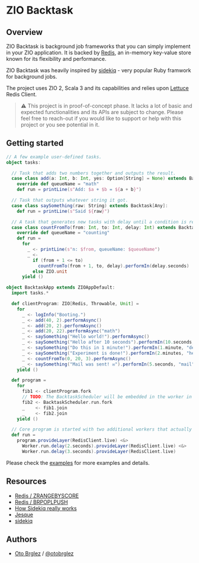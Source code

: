 # ZIO Backtask

## Overview

ZIO Backtask is background job frameworks that you can simply implement in your ZIO application. 
It is backed by [Redis], an in-memory key-value store known for its flexibility and performance.

ZIO Backtask was heavily inspired by [sidekiq] - very popular Ruby framwork for background jobs.

The project uses ZIO 2, Scala 3 and its capabilities and relies upon [Lettuce] Redis Client.

> ⚠️ This project is in proof-of-concept phase. It lacks a lot of basic and expected 
> functionalities and its APIs are subject to change. Please feel free to reach-out
> if you would like to support or help with this project or you see potential in it.

## Getting started

```scala
// A few example user-defined tasks.
object tasks:

  // Task that adds two numbers together and outputs the result.
  case class add(a: Int, b: Int, yes: Option[String] = None) extends Backtask[Any]:
    override def queueName = "math"
    def run = printLine(s"Add: $a + $b = ${a + b}")

  // Task that outputs whatever string it got.
  case class saySomething(raw: String) extends Backtask[Any]:
    def run = printLine(s"Said ${raw}")

  // A task that generates new tasks with delay until a condition is reached
  case class countFromTo(from: Int, to: Int, delay: Int) extends Backtask[Redis]:
    override def queueName = "counting"
    def run =
      for
        _ <- printLine(s"n: $from, queueName: $queueName")
        _ <-
          if (from + 1 <= to)
            countFromTo(from + 1, to, delay).performIn(delay.seconds)
          else ZIO.unit
      yield ()

object BacktaskApp extends ZIOAppDefault:
  import tasks.*

  def clientProgram: ZIO[Redis, Throwable, Unit] =
    for
      _ <- logInfo("Booting.")
      _ <- add(40, 2).performAsync()
      _ <- add(20, 2).performAsync()
      _ <- add(20, 22).performAsync("math")
      _ <- saySomething("Hello world!").performAsync()
      _ <- saySomething("Hello after 10 seconds").performIn(10.seconds, "hello")
      _ <- saySomething("Do this in 1 minute!").performIn(1.minute, "delayed")
      _ <- saySomething("Experiment is done!").performIn(2.minutes, "hello")
      _ <- countFromTo(0, 20, 3).performAsync()
      _ <- saySomething("Mail was sent! ✉️").performIn(5.seconds, "mail")
    yield ()

  def program =
    for
      fib1 <- clientProgram.fork
      // TODO: The BacktaskScheduler will be embedded in the worker in the near future. 
      fib2 <- BacktaskScheduler.run.fork
      _    <- fib1.join
      _    <- fib2.join
    yield ()

  // Core program is started with two additional workers that actually consume tasks and execute them.
  def run =
    program.provideLayer(RedisClient.live) <&>
      Worker.run.delay(2.seconds).provideLayer(RedisClient.live) <&>
      Worker.run.delay(3.seconds).provideLayer(RedisClient.live)
```

Please check the [examples](modules/examples/src/main/scala/zio/backtask/examples) for more examples and details.

## Resources

- [Redis / ZRANGEBYSCORE](https://redis.io/commands/zrangebyscore/)
- [Redis / BRPOPLPUSH](https://redis.io/commands/brpoplpush/)
- [How Sidekiq really works](https://www.paweldabrowski.com/articles/how-sidekiq-really-works)
- [Jesque](https://github.com/gresrun/jesque)
- [sidekiq](https://github.com/mperham/sidekiq)

## Authors

- [Oto Brglez](https://github.com/otobrglez) / [@otobrglez](https://twitter.com/otobrglez)

[Redis]: https://redis.io
[Lettuce]: https://lettuce.io
[sidekiq]: https://github.com/mperham/sidekiq
